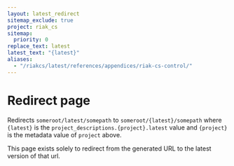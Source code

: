 ```yaml
---
layout: latest_redirect
sitemap_exclude: true
project: riak_cs
sitemap:
  priority: 0
replace_text: latest
latest_text: "{latest}"
aliases:
  - "/riakcs/latest/references/appendices/riak-cs-control/"
---
```


# Redirect page

Redirects `someroot/latest/somepath` to `someroot/{latest}/somepath`
where `{latest}` is the `project_descriptions.{project}.latest` value
and `{project}` is the metadata value of `project` above.

This page exists solely to redirect from the generated URL to the latest version of
that url.
